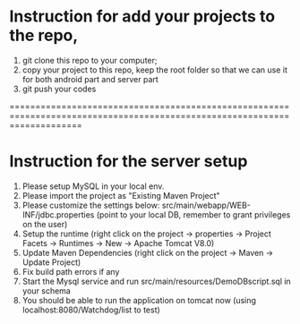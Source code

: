 # Instruction for add your projects to the repo,

1. git clone this repo to your computer;
2. copy your project to this repo, keep the root folder so that we can use it for both android part and server part
3. git push your codes

==========================================================================================================================
# Instruction for the server setup

1. Please setup MySQL in your local env.
2. Please import the project as "Existing Maven Project"
3. Please customize the settings below:
	src/main/webapp/WEB-INF/jdbc.properties (point to your local DB, remember to grant privileges on the user)
4. Setup the runtime (right click on the project -> properties -> Project Facets -> Runtimes -> New -> Apache Tomcat V8.0)
5. Update Maven Dependencies (right click on the project -> Maven -> Update Project)
6. Fix build path errors if any
7. Start the Mysql service and run src/main/resources/DemoDBscript.sql in your schema
8. You should be able to run the application on tomcat now (using localhost:8080/Watchdog/list to test)